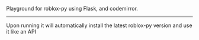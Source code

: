 Playground for roblox-py using Flask, and codemirror.

*** 
Upon running it will automatically install the latest roblox-py version and use it like an API
